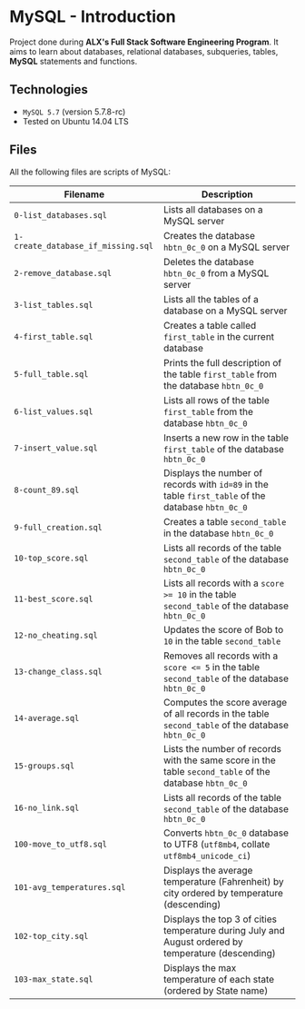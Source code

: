 # MySQL - Introduction
Project done during **ALX's Full Stack Software Engineering Program**. It aims to learn about databases, relational databases, subqueries, tables, **MySQL** statements and functions.

## Technologies
* `MySQL 5.7` (version 5.7.8-rc)
* Tested on Ubuntu 14.04 LTS

## Files

All the following files are scripts of MySQL:

| Filename | Description                                                                                             |
| -------- |---------------------------------------------------------------------------------------------------------|
| `0-list_databases.sql` | Lists all databases on a MySQL server                                                                   |
| `1-create_database_if_missing.sql` | Creates the database `hbtn_0c_0` on a MySQL server                                                      |
| `2-remove_database.sql` | Deletes the database `hbtn_0c_0` from a MySQL server                                                    |
| `3-list_tables.sql` | Lists all the tables of a database on a MySQL server                                                    |
| `4-first_table.sql` | Creates a table called `first_table` in the current database                                            |
| `5-full_table.sql` | Prints the full description of the table `first_table` from the database `hbtn_0c_0`                    |
| `6-list_values.sql` | Lists all rows of the table `first_table` from the database `hbtn_0c_0`                                 |
| `7-insert_value.sql` | Inserts a new row in the table `first_table` of the database `hbtn_0c_0`                                |
| `8-count_89.sql` | Displays the number of records with `id=89` in the table `first_table` of the database `hbtn_0c_0`      |
| `9-full_creation.sql` | Creates a table `second_table` in the database `hbtn_0c_0`                                              |
| `10-top_score.sql` | Lists all records of the table `second_table` of the database `hbtn_0c_0`                               |
| `11-best_score.sql` | Lists all records with a `score >= 10` in the table `second_table` of the database `hbtn_0c_0`          |
| `12-no_cheating.sql` | Updates the score of Bob to `10` in the table `second_table`                                            |
| `13-change_class.sql` | Removes all records with a `score <= 5` in the table `second_table` of the database `hbtn_0c_0`         |
| `14-average.sql` | Computes the score average of all records in the table `second_table` of the database `hbtn_0c_0`       |
| `15-groups.sql` | Lists the number of records with the same score in the table `second_table` of the database `hbtn_0c_0` |
| `16-no_link.sql` | Lists all records of the table `second_table` of the database `hbtn_0c_0`                               |
| `100-move_to_utf8.sql` | Converts `hbtn_0c_0` database to UTF8 (`utf8mb4`, collate `utf8mb4_unicode_ci`)                         |
| `101-avg_temperatures.sql` | Displays the average temperature (Fahrenheit) by city ordered by temperature (descending)               |
| `102-top_city.sql` | Displays the top 3 of cities temperature during July and August ordered by temperature (descending)     |
| `103-max_state.sql` | Displays the max temperature of each state (ordered by State name)                                      |
